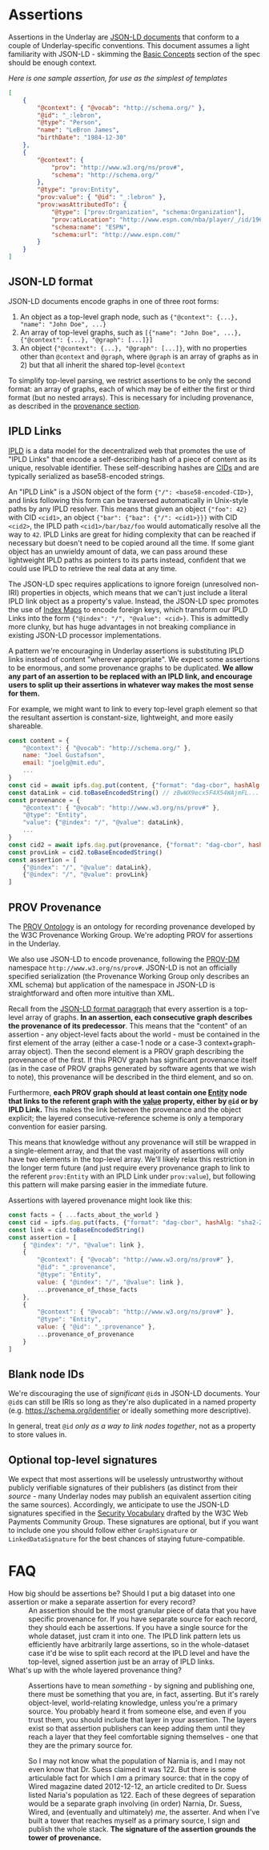 # Assertions

Assertions in the Underlay are [JSON-LD documents](https://json-ld.org/spec/latest/json-ld/) that conform to a couple of Underlay-specific conventions. This document assumes a light familiarity with JSON-LD - skimming the [Basic Concepts](https://json-ld.org/spec/latest/json-ld/#basic-concepts) section of the spec should be enough context.

*Here is one sample assertion, for use as the simplest of templates*
```json
[
	{
		"@context": { "@vocab": "http://schema.org/" },
		"@id": "_:lebron",
		"@type": "Person",
		"name": "LeBron James",
		"birthDate": "1984-12-30"
	},
	{
		"@context": {
			"prov": "http://www.w3.org/ns/prov#",
			"schema": "http://schema.org/"
		},
		"@type": "prov:Entity",
		"prov:value": { "@id": "_:lebron" },
		"prov:wasAttributedTo": {
			"@type": ["prov:Organization", "schema:Organization"],
			"prov:atLocation": "http://www.espn.com/nba/player/_/id/1966/lebron-james",
			"schema:name": "ESPN",
			"schema:url": "http://www.espn.com/"
		}
	}
]
```


## JSON-LD format

JSON-LD documents encode graphs in one of three root forms:
1) An object as a top-level graph node, such as `{"@context": {...}, "name": "John Doe", ...}`
2) An array of top-level graphs, such as `[{"name": "John Doe", ...}, {"@context": {...}, "@graph": [...]}]`
3) An object `{"@context": {...}, "@graph": [...]}`, with no properties other than `@context` and `@graph`, where `@graph` is an array of graphs as in 2) but that all inherit the shared top-level `@context`

To simplify top-level parsing, we restrict assertions to be only the second format: an array of graphs, each of which may be of either the first or third format (but no nested arrays). This is necessary for including provenance, as described in the [provenance section](#prov-provenance).

## IPLD Links

[IPLD](https://github.com/ipld/ipld) is a data model for the decentralized web that promotes the use of "IPLD Links" that encode a self-describing hash of a piece of content as its unique, resolvable identifier. These self-describing hashes are [CIDs](https://github.com/ipld/cid) and are typically serialized as base58-encoded strings. 

An "IPLD Link" is a JSON object of the form `{"/": <base58-encoded-CID>}`, and links following this form can be traversed automatically in Unix-style paths by any IPLD resolver. This means that given an object `{"foo": 42}` with CID `<cid1>`, an object `{"bar": {"baz": {"/": <cid1>}}}` with CID `<cid2>`, the IPLD path `<cid1>/bar/baz/foo` would automatically resolve all the way to `42`. IPLD Links are great for hiding complexity that can be reached if necessary but doesn't need to be copied around all the time. If some giant object has an unwieldy amount of data, we can pass around these lightweight IPLD paths as pointers to its parts instead, confident that we could use IPLD to retrieve the real data at any time.

The JSON-LD spec requires applications to ignore foreign (unresolved non-IRI) properties in objects, which means that we can't just include a literal IPLD link object as a property's value. Instead, the JSON-LD spec promotes the use of [Index Maps](https://json-ld.org/spec/latest/json-ld/#index-maps) to encode foreign keys, which transform our IPLD Links into the form `{"@index": "/", "@value": <cid>}`. This is admittedly more clunky, but has huge advantages in not breaking compliance in existing JSON-LD processor implementations.

A pattern we're encouraging in Underlay assertions is substituting IPLD links instead of content "wherever appropriate". We expect some assertions to be enormous, and some provenance graphs to be duplicated. **We allow any part of an assertion to be replaced with an IPLD link, and encourage users to split up their assertions in whatever way makes the most sense for them.**

For example, we might want to link to every top-level graph element so that the resultant assertion is constant-size, lightweight, and more easily shareable.
```javascript
const content = {
	"@context": { "@vocab": "http://schema.org/" },
	name: "Joel Gustafson",
	email: "joelg@mit.edu",
	...
}
const cid = await ipfs.dag.put(content, {"format": "dag-cbor", hashAlg: "sha2-256"})
const dataLink = cid.toBaseEncodedString() // zBwWX9ecx5F4X54WAjmFL...
const provenance = {
	"@context": { "@vocab": "http://www.w3.org/ns/prov#" },
	"@type": "Entity",
	"value": {"@index": "/", "@value": dataLink},
	...
}
const cid2 = await ipfs.dag.put(provenance, {"format": "dag-cbor", hashAlg: "sha2-256"})
const provLink = cid2.toBaseEncodedString()
const assertion = [
	{"@index": "/", "@value": dataLink},
	{"@index": "/", "@value": provLink}
]
```

## PROV Provenance

The [PROV Ontology](https://www.w3.org/TR/2013/REC-prov-o-20130430/) is an ontology for recording provenance developed by the W3C Provenance Working Group. We're adopting PROV for assertions in the Underlay.

We also use JSON-LD to encode provenance, following the [PROV-DM](https://www.w3.org/TR/2013/REC-prov-dm-20130430/) namespace `http://www.w3.org/ns/prov#`. JSON-LD is not an officially specified serialization (the Provenance Working Group only describes an XML schema) but application of the namespace in JSON-LD is straightforward and often more intuitive than XML.

Recall from the [JSON-LD format paragraph](#json-ld-format) that every assertion is a top-level array of graphs. **In an assertion, each consecutive graph describes the provenance of its predecessor**. This means that the "content" of an assertion - any object-level facts about the world - must be contained in the first element of the array (either a case-1 node or a case-3 context+graph-array object). Then the second element is a PROV graph describing the provenance of the first. If this PROV graph has significant provenance itself (as in the case of PROV graphs generated by software agents that we wish to note), this provenance will be described in the third element, and so on.

Furthermore, **each PROV graph should at least contain one [Entity](https://www.w3.org/TR/2013/REC-prov-o-20130430/#Entity) node that links to the referent graph with the [value](https://www.w3.org/TR/2013/REC-prov-o-20130430/#value) property, either by `@id` or by IPLD Link.** This makes the link between the provenance and the object explicit; the layered consecutive-reference scheme is only a temporary convention for easier parsing.

This means that knowledge without any provenance will still be wrapped in a single-element array, and that the vast majority of assertions will only have two elements in the top-level array. We'll likely relax this restriction in the longer term future (and just require every provenance graph to link to the referent `prov:Entity` with an IPLD Link under `prov:value`), but following this pattern will make parsing easier in the immediate future.

Assertions with layered provenance might look like this:
```javascript
const facts = { ...facts_about_the_world }
const cid = ipfs.dag.put(facts, {"format": "dag-cbor", hashAlg: "sha2-256"})
const link = cid.toBaseEncodedString()
const assertion = [
	{ "@index": "/", "@value": link },
	{
		"@context": { "@vocab": "http://www.w3.org/ns/prov#" },
		"@id": "_:provenance",
		"@type": "Entity",
		value: { "@index": "/", "@value": link },
		...provenance_of_those_facts
	},
	{
		"@context": { "@vocab": "http://www.w3.org/ns/prov#" },
		"@type": "Entity",
		value: { "@id": "_:provenance" },
		...provenance_of_provenance
	}
]
```

## Blank node IDs

We're discouraging the use of *significant* `@id`s in JSON-LD documents. Your `@id`s can still be IRIs so long as they're also duplicated in a named property (e.g. https://schema.org/identifier or ideally something more descriptive).

In general, treat `@id` *only as a way to link nodes together*, not as a property to store values in.

## Optional top-level signatures

We expect that most assertions will be uselessly untrustworthy without publicly verifiable signatures of their publishers (as distinct from their *source* - many Underlay nodes may publish an equivalent assertion citing the same sources). Accordingly, we anticipate to use the JSON-LD signatures specified in the [Security Vocabulary](https://web-payments.org/vocabs/security) drafted by the W3C Web Payments Community Group. These signatures are optional, but if you want to include one you should follow either `GraphSignature` or `LinkedDataSignature` for the best chances of staying future-compatible.

# FAQ

<dl>
	<dt>
		How big should be assertions be? 
		Should I put a big dataset into one assertion or make a separate assertion for every record?
	</dt>
	<dd>
		An assertion should be the most granular piece of data that you have specific provenance for. 
		If you have separate source for each record, they should each be assertions. 
		If you have a single source for the whole dataset, just cram it into one. 
		The IPLD link pattern lets us efficiently have arbitrarily large assertions, so in the whole-dataset case it'd be wise to split each record at the IPLD level and have the top-level, signed assertion just be an array of IPLD links.
	</dd>
	<dt>
		What's up with the whole layered provenance thing?
	</dt>
	<dd>
		<p>
			Assertions have to mean <em>something</em> - by signing and publishing one, there must be something that you are, in fact, asserting. But it's rarely object-level, world-relating knowledge, unless you're a primary source. You probably heard it from someone else, and even if you trust them, you should include that layer in your assertion. The layers exist so that assertion publishers can keep adding them until they reach a layer that they feel comfortable signing themselves - one that they are the primary source for.
		</p>
		<p>
			So I may not know what the population of Narnia is, and I may not even know that Dr. Suess claimed it was 122. But there is some articulable fact for which I <em>am</em> a primary source: that in the copy of Wired magazine dated 2012-12-12, an article credited to Dr. Suess listed Naria's population as 122. Each of these degrees of separation would be a separate graph involving (in order) Narnia, Dr. Suess, Wired, and (eventually and ultimately) <em>me</em>, the asserter. And when I've built a tower that reaches myself as a primary source, I sign and publish the whole stack. <strong>The signature of the assertion grounds the tower of provenance.</strong>
		</p>
	</dd>
</dl>
